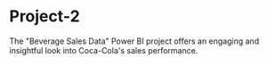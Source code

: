 # Project-2
The "Beverage Sales Data" Power BI project offers an engaging and insightful look into Coca-Cola's sales performance.
